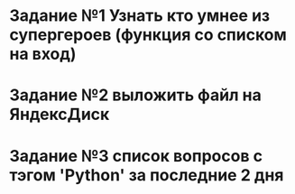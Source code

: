 # Задание №1 Узнать кто умнее из супергероев (функция со списком на вход)
# Задание №2 выложить файл на ЯндексДиск
# Задание №3 список вопросов с тэгом 'Python' за последние 2 дня